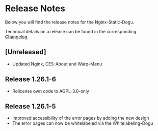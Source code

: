 # Release Notes

Below you will find the release notes for the Nginx-Static-Dogu.

Technical details on a release can be found in the corresponding [Changelog](https://docs.cloudogu.com/de/docs/dogus/nginx-static/CHANGELOG/).

## [Unreleased]
- Updated Nginx, CES-About and Warp-Menu

## Release 1.26.1-6
- Relicense own code to AGPL-3.0-only

## Release 1.26.1-5

* Improved accessibility of the error pages by adding the new design
* The error pages can now be whitelabeled via the Whitelabeling-Dogu
